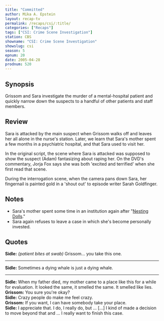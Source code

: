 ```yaml
---
title: "Committed"
author: Mika A. Epstein
layout: recap-tv
permalink: /recaps/csi/:title/
categories: ["Recaps"]
tags: ["CSI: Crime Scene Investigation"]
station: CBS
showname: "CSI: Crime Scene Investigation"
showslug: csi
season: 5  
epnum: 20
date: 2005-04-28
prodnum: 520
---
```


## Synopsis

Grissom and Sara investigate the murder of a mental-hospital patient and quickly narrow down the suspects to a handful of other patients and staff members.

## Review

Sara is attacked by the main suspect when Grissom walks off and leaves her all alone in the nurse's station. Later, we learn that Sara's mother spent a few months in a psychiatric hospital, and that Sara used to visit her.

In the original script, the scene where Sara is attacked was supposed to show the suspect (Adam) fantasizing about raping her. On the DVD's commentary, Jorja Fox says she was both 'excited and terrified' when she first read that scene.

During the interrogation scene, when the camera pans down Sara, her fingernail is painted gold in a 'shout out' to episode writer Sarah Goldfinger.

## Notes

* Sara's mother spent some time in an institution again after "[Nesting Dolls](/library/recaps/csi/nesting-dolls/)."  
* Sara again refuses to leave a case in which she's become personally invested.

## Quotes

**Sidle:** _(patient bites at swab)_ Grissom... you take this one.  

- - -

**Sidle:** Sometimes a dying whale is just a dying whale.

- - -

**Sidle:** When my father died, my mother came to a place like this for a while for evaluation. It looked the same, it smelled the same. It smelled like lies.  
**Grissom:** You sure you're okay?  
**Sidle:** Crazy people do make me feel crazy.  
**Grissom:** If you want, I can have somebody take your place.  
**Sidle:** I appreciate that. I do, I really do, but ... [...] I kind of made a decision to move beyond that and ... I really want to finish this case.
